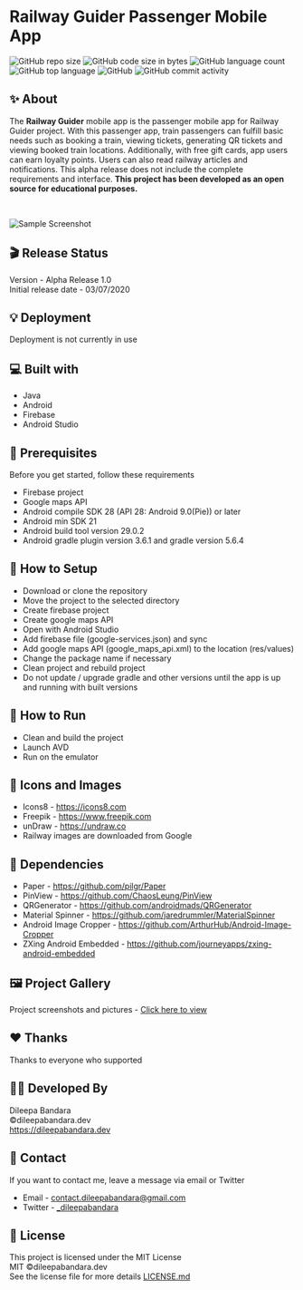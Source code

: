 # Railway Guider Passenger Mobile App

![GitHub repo size](https://img.shields.io/github/repo-size/dileepabandara/railway_guider?color=red&label=repository%20size)
![GitHub code size in bytes](https://img.shields.io/github/languages/code-size/dileepabandara/railway_guider?color=red)
![GitHub language count](https://img.shields.io/github/languages/count/dileepabandara/railway_guider)
![GitHub top language](https://img.shields.io/github/languages/top/dileepabandara/railway_guider)
![GitHub](https://img.shields.io/github/license/dileepabandara/railway_guider?color=yellow)
![GitHub commit activity](https://img.shields.io/github/commit-activity/m/dileepabandara/railway_guider?color=brightgreen&label=commits)

## ✨ About

The **Railway Guider** mobile app is the passenger mobile app for Railway Guider project. With this passenger app, train passengers can fulfill basic needs such as booking a train, viewing tickets, generating QR tickets and viewing booked train locations. Additionally, with free gift cards, app users can earn loyalty points. Users can also read railway articles and notifications. This alpha release does not include the complete requirements and interface. **This project has been developed as an open source for educational purposes.**

<br>

![Sample Screenshot](https://dileepabandara.github.io/public-images/projects/railway-guider-preview.png)

## 🎬 Release Status

Version - Alpha Release 1.0  
Initial release date - 03/07/2020

## 💡 Deployment

Deployment is not currently in use

## 💻 Built with

- Java
- Android
- Firebase
- Android Studio

## 📌 Prerequisites

Before you get started, follow these requirements

- Firebase project
- Google maps API
- Android compile SDK 28 (API 28: Android 9.0(Pie)) or later
- Android min SDK 21
- Android build tool version 29.0.2
- Android gradle plugin version 3.6.1 and gradle version 5.6.4

## 🍃 How to Setup

- Download or clone the repository
- Move the project to the selected directory
- Create firebase project
- Create google maps API
- Open with Android Studio
- Add firebase file (google-services.json) and sync
- Add google maps API (google_maps_api.xml) to the location (res/values)
- Change the package name if necessary
- Clean project and rebuild project
- Do not update / upgrade gradle and other versions until the app is up and running with built versions

## 🚀 How to Run

- Clean and build the project
- Launch AVD
- Run on the emulator

## 📸 Icons and Images

- Icons8 - https://icons8.com
- Freepik - https://www.freepik.com
- unDraw - https://undraw.co
- Railway images are downloaded from Google

## 💎 Dependencies

- Paper - https://github.com/pilgr/Paper
- PinView - https://github.com/ChaosLeung/PinView
- QRGenerator - https://github.com/androidmads/QRGenerator
- Material Spinner - https://github.com/jaredrummler/MaterialSpinner
- Android Image Cropper - https://github.com/ArthurHub/Android-Image-Cropper
- ZXing Android Embedded - https://github.com/journeyapps/zxing-android-embedded

## 🖼️ Project Gallery

Project screenshots and pictures - [Click here to view](https://www.figma.com/file/HY3Rf7ZyK1uWIctkxzylS3/Railway-Guider-Passenger-Mobile-App?node-id=0%3A1)

## ❤️ Thanks

Thanks to everyone who supported

## 👨‍💻 Developed By

Dileepa Bandara  
©dileepabandara.dev  
<https://dileepabandara.dev>

## 💬 Contact

If you want to contact me, leave a message via email or Twitter

- Email - <contact.dileepabandara@gmail.com>
- Twitter - [_dileepabandara](https://twitter.com/_dileepabandara)

## 📜 License

This project is licensed under the MIT License  
MIT ©dileepabandara.dev  
See the license file for more details [LICENSE.md](https://github.com/dileepabandara/railway_guider/blob/main/LICENSE)
